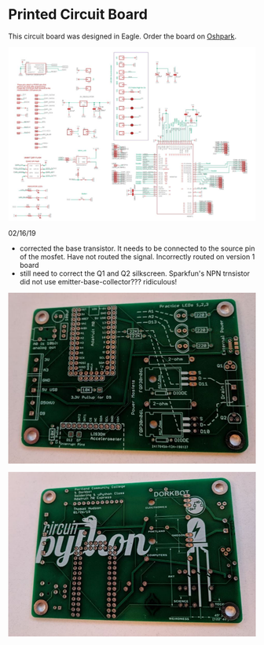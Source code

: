 # Printed Circuit Board

This circuit board was designed in Eagle. Order the board on [Oshpark](https://oshpark.com/shared_projects/lrZVLJYK).

![](https://github.com/hydronics2/Teardown-2019/blob/master/soldering/pics/schematic.JPG)

02/16/19 
- corrected the base transistor. It needs to be connected to the source pin of the mosfet. Have not routed the signal. Incorrectly routed on version 1 board
- still need to correct the Q1 and Q2 silkscreen. Sparkfun's NPN trnsistor did not use emitter-base-collector??? ridiculous!

![](https://github.com/hydronics2/Circuitpython_February_2019/blob/master/soldering/eagle_design_files/blank_top.JPG)

![](https://github.com/hydronics2/Circuitpython_February_2019/blob/master/soldering/eagle_design_files/blank_bottom.JPG)

